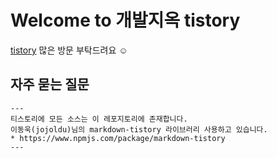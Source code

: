 # Welcome to 개발지옥 tistory 

[tistory](https://jyeonjyan.tistory.com/) 많은 방문 부탁드려요 ☺️

## 자주 묻는 질문
```
---
티스토리에 모든 소스는 이 레포지토리에 존재합니다.  
이동욱(jojoldu)님의 markdown-tistory 라이브러리 사용하고 있습니다.
* https://www.npmjs.com/package/markdown-tistory
---
```
